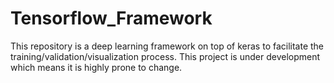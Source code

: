# Tensorflow_Framework
This repository is a deep learning framework on top of keras to facilitate the training/validation/visualization process. 
This project is under development which means it is highly prone to change. 
